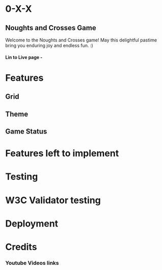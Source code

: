 # 0-X-X
## Noughts and Crosses Game

Welcome to the Noughts and Crosses game! May this delightful pastime bring you enduring joy and endless fun. :)


#### Lin to Live page - 


# Features 

## Grid


## Theme

## Game Status


# Features left to implement 



# Testing


# W3C Validator testing



# Deployment



# Credits


### Youtube Videos links


